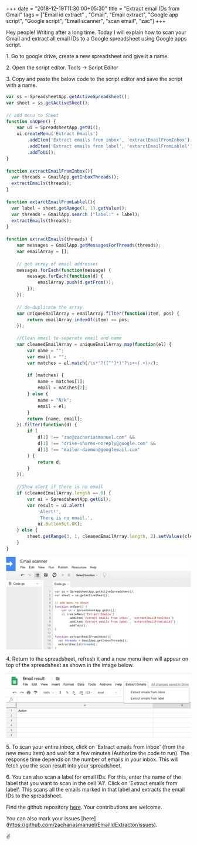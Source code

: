 +++
date = "2018-12-19T11:30:00+05:30"
title = "Extract email IDs from Gmail"
tags = ["Email id extract" , "Gmail", "Email extract", "Google app script", "Google script", "Email scanner", "scan email", "zac"]
+++


Hey people! Writing after a long time. Today I will explain how to scan your Gmail and extract all email IDs to a Google spreadsheet using Google apps script.

1\. Go to google drive, create a new spreadsheet and give it a name.

2\. Open the script editor. Tools -> Script Editor

3\. Copy and paste the below code to the script editor and save the script with a name.


```javascript
var ss = SpreadsheetApp.getActiveSpreadsheet();
var sheet = ss.getActiveSheet();

// add menu to Sheet
function onOpen() {
    var ui = SpreadsheetApp.getUi();
    ui.createMenu('Extract Emails')
        .addItem('Extract emails from inbox', 'extractEmailFromInbox')
        .addItem('Extract emails from label', 'extarctEmailFromLablel')
        .addToUi();
}

function extractEmailFromInbox(){
  var threads = GmailApp.getInboxThreads();
  extractEmails(threads);
}

function extarctEmailFromLablel(){
  var label = sheet.getRange(1, 1).getValue();
  var threads = GmailApp.search ("label:" + label);
  extractEmails(threads);
}

function extractEmails(threads) {
    var messages = GmailApp.getMessagesForThreads(threads);
    var emailArray = [];

    // get array of email addresses
    messages.forEach(function(message) {
        message.forEach(function(d) {
            emailArray.push(d.getFrom());
        });
    });

    // de-duplicate the array
    var uniqueEmailArray = emailArray.filter(function(item, pos) {
        return emailArray.indexOf(item) == pos;
    });

    //Clean email to seperate email and name
    var cleanedEmailArray = uniqueEmailArray.map(function(el) {
        var name = "";
        var email = "";
        var matches = el.match(/\s*"?([^"]*)"?\s+<(.+)>/);

        if (matches) {
            name = matches[1];
            email = matches[2];
        } else {
            name = "N/k";
            email = el;
        }
        return [name, email];
    }).filter(function(d) {
        if (
            d[1] !== "zac@zachariasmanuel.com" &&
            d[1] !== "drive-shares-noreply@google.com" &&
            d[1] !== "mailer-daemon@googlemail.com"
        ) {
            return d;
        }
    });

    //Show alert if there is no email
    if (cleanedEmailArray.length == 0) {
        var ui = SpreadsheetApp.getUi();
        var result = ui.alert(
            'Alert!',
            'There is no email.',
            ui.ButtonSet.OK);
    } else {
        sheet.getRange(3, 1, cleanedEmailArray.length, 2).setValues(cleanedEmailArray).sort(2);
    }
}
```
![EE2](/img/email_extract_2.png)

4\. Return to the spreadsheet, refresh it and a new menu item will appear on top of the spreadsheet as shown in the image below.

![EE1](/img/email_extract_1.png)


5\. To scan your entire inbox, click on 'Extract emails from inbox' (from the new menu item) and wait for a few minutes (Authorize the code to run). The response time depends on the number of emails in your inbox. This will fetch you the scan result into your spreadsheet. 

6\. You can also scan a label for email IDs. For this, enter the name of the label that you want to scan in the cell 'A1'. Click on 'Extract emails from label'. This scans all the emails marked in that label and extracts the email IDs to the spreadsheet.

Find the github repository [here](https://github.com/zachariasmanuel/EmailIdExtractor). Your contributions are welcome.

You can also mark your issues [here] (https://github.com/zachariasmanuel/EmailIdExtractor/issues).

✌️